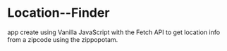 # Location--Finder

app create using Vanilla JavaScript with the Fetch API to get location info from a zipcode using the zippopotam.
